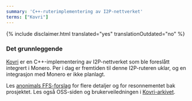 ```yaml
---
summary: 'C++-ruterimplementering av I2P-nettverket'
terms: ["Kovri"]
---
```


{% include disclaimer.html translated="yes" translationOutdated="no" %}

### Det grunnleggende

[Kovri](https://gitlab.com/kovri-project/kovri/) er en C++-implementering av
I2P-nettverket som ble foreslått integrert i Monero. Per i dag er fremtiden
til denne I2P-ruteren uklar, og en integrasjon med Monero er ikke planlagt.

Les [anonimals
FFS-forslag](https://forum.getmonero.org/9/work-in-progress/86967/anonimal-s-kovri-full-time-development-funding-thread)
for flere detaljer og for resonnementet bak prosjektet. Les også OSS-siden
og brukerveiledningen i
[Kovri-arkivet](https://gitlab.com/kovri-project/kovri/).
